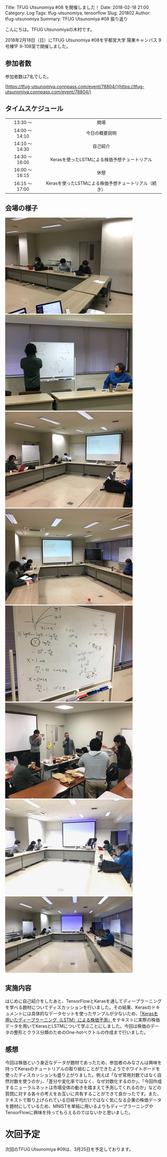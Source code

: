 Title: TFUG Utsunomiya #08 を開催しました！
Date: 2018-02-18 21:00
Category: Log
Tags: tfug-utsunomiya, tensorflow
Slug: 201802
Author: tfug-utsunomiya
Summary: TFUG Utsunomiya #08 振り返り

こんにちは。TFUG Utsunomiyaの木村です。

2018年2月18日（日）にTFUG Utsunomiya #08を宇都宮大学 陽東キャンパス 9号棟1F 9-108室で開催しました。

## 参加者数

参加者数は7名でした。

[https://tfug-utsunomiya.connpass.com/event/78804/](https://tfug-utsunomiya.connpass.com/event/78804/)

## タイムスケジュール

|||
|:-:|:-:|
|13:30 〜 |開場|
|14:00 〜 14:10|今日の概要説明|
|14:10 〜 14:30|自己紹介|
|14:30 〜 16:00|Kerasを使ったLSTMによる株価予想チュートリアル|
|16:00 〜 16:15|休憩|
|16:15 〜 17:00|Kerasを使ったLSTMによる株価予想チュートリアル（続き）|

## 会場の様子

![2018-02-19-01.png](/images/2018-02-19-01.png) ![2018-02-19-02.png](/images/2018-02-19-02.png)
![2018-02-19-03.png](/images/2018-02-19-03.png) ![2018-02-19-04.png](/images/2018-02-19-04.png)
![2018-02-19-05.png](/images/2018-02-19-05.png) ![2018-02-19-06.png](/images/2018-02-19-06.png)
![2018-02-19-07.jpg](/images/2018-02-19-07.jpg) ![2018-02-19-08.jpg](/images/2018-02-19-08.jpg)

## 実施内容

はじめに自己紹介をしたあと、TensorFlowとKerasを通してディープラーニングを学べる題材についてディスカッションを行いました。その結果、Kerasのドキュメントには具体的なデータセットを使ったサンプルが少ないため、[「Kerasを用いたディープラーニング（LSTM）による株価予測」](https://www.buildinsider.net/small/deeplearningnext/stockprediction)をテキストに実際の株価データを用いてKerasとLSTMについて学ぶことにしました。今回は株価のデータの整形とクラス分類のためのOne-hotベクトルの作成まで行いました。

## 感想

今回は株価という身近なデータが題材であったため、参加者のみなさんは興味を持ってKerasのチュートリアルの取り組むことができたようでホワイトボードを使ったディスカッションも盛り上がりました。例えば「なぜ常用対数ではなく自然対数を使うのか」、「差分や変化率ではなく、なぜ対数化するのか」、「今回作成するニューラルネットは市場全体の動きを踏まえて予測してくれるのか」などの質問に対する各々の考えをお互いに共有することができて良かったです。また、テキストで取り上げられている日経平均だけではなく気になる企業の株価データを題材にしているため、MNISTを単純に用いるよりもディープラーニングやTensorFlowに興味を持ってもらえるのではないかと思いました。

# 次回予定

次回のTFUG Utsunomiya #09は、3月25日を予定しております。

